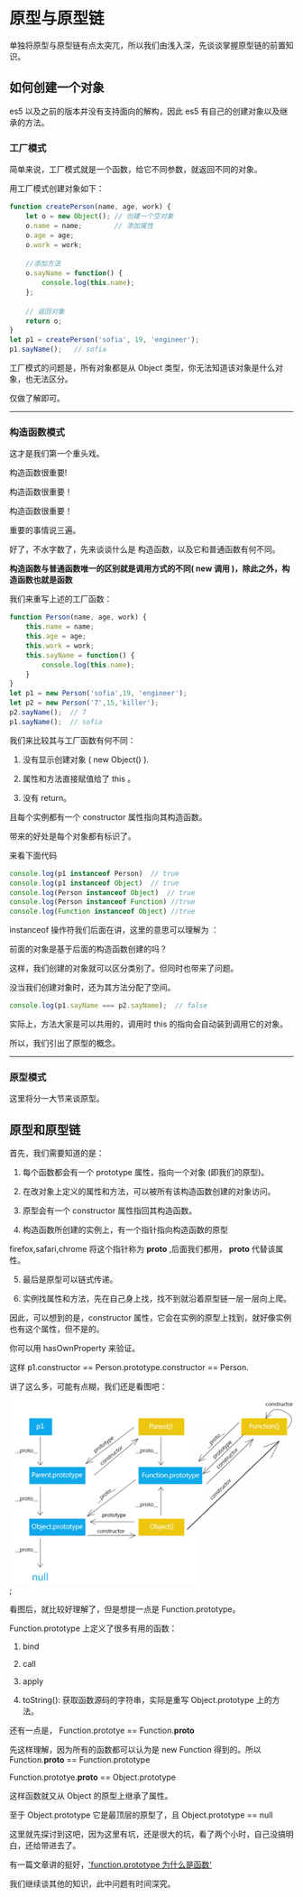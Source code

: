 # 原型与原型链

单独将原型与原型链有点太突兀，所以我们由浅入深，先谈谈掌握原型链的前置知识。    

## 如何创建一个对象

es5 以及之前的版本并没有支持面向的解构，因此 es5 有自己的创建对象以及继承的方法。     

### 工厂模式    

简单来说，工厂模式就是一个函数，给它不同参数，就返回不同的对象。    

用工厂模式创建对象如下：    

```js
function createPerson(name, age, work) {
    let o = new Object(); // 创建一个空对象
    o.name = name;        // 添加属性
    o.age = age;
    o.work = work;
    
    //添加方法
    o.sayName = function() {
        console.log(this.name);
    };
    
    // 返回对象
    return o;
}
let p1 = createPerson('sofia', 19, 'engineer');
p1.sayName();   // sofia
```

工厂模式的问题是，所有对象都是从 Object 类型，你无法知道该对象是什么对象，也无法区分。    

仅做了解即可。    

---
### 构造函数模式

这才是我们第一个重头戏。    

构造函数很重要!    

构造函数很重要！    

构造函数很重要！    

重要的事情说三遍。    

好了，不水字数了，先来谈谈什么是 构造函数，以及它和普通函数有何不同。    

**构造函数与普通函数唯一的区别就是调用方式的不同( new 调用 )，除此之外，构造函数也就是函数**     

我们来重写上述的工厂函数：    

```js
function Person(name, age, work) {
    this.name = name;
    this.age = age;
    this.work = work;
    this.sayName = function() {
        console.log(this.name);
    }
}
let p1 = new Person('sofia',19, 'engineer');
let p2 = new Person('7',15,'killer');
p2.sayName();  // 7
p1.sayName();  // sofia
``` 
我们来比较其与工厂函数有何不同：    

1. 没有显示创建对象 ( new Object() ).    

2. 属性和方法直接赋值给了 this 。    

3. 没有 return。    

且每个实例都有一个 constructor 属性指向其构造函数。    

带来的好处是每个对象都有标识了。    

来看下面代码    

```js
console.log(p1 instanceof Person)  // true
console.log(p1 instanceof Object)  // true
console.log(Person instanceof Object)  // true
console.log(Person instanceof Function) //true
console.log(Function instanceof Object) //true
```

instanceof 操作符我们后面在讲，这里的意思可以理解为 ：    

前面的对象是基于后面的构造函数创建的吗？    

这样，我们创建的对象就可以区分类别了。但同时也带来了问题。    

没当我们创建对象时，还为其方法分配了空间。    

```js
console.log(p1.sayName === p2.sayName);  // false
```

实际上，方法大家是可以共用的，调用时 this 的指向会自动装到调用它的对象。    

所以，我们引出了原型的概念。

---

### 原型模式

这里将分一大节来谈原型。    

## 原型和原型链

首先，我们需要知道的是：    

1. 每个函数都会有一个 prototype 属性，指向一个对象 (即我们的原型)。    

2. 在改对象上定义的属性和方法，可以被所有该构造函数创建的对象访问。    

3. 原型会有一个 constructor 属性指回其构造函数。    

4. 构造函数所创建的实例上，有一个指针指向构造函数的原型    

firefox,safari,chrome 将这个指针称为 __proto__ ,后面我们都用， __proto__ 代替该属性。    

5. 最后是原型可以链式传递。    

6. 实例找属性和方法，先在自己身上找，找不到就沿着原型链一层一层向上爬。    

因此，可以想到的是，constructor 属性，它会在实例的原型上找到，就好像实例也有这个属性，但不是的。    

你可以用 hasOwnProperty 来验证。

这样 p1.constructor ==  Person.prototype.constructor == Person.    


讲了这么多，可能有点糊，我们还是看图吧：    

![](./assets/prototype.png);    

看图后，就比较好理解了，但是想提一点是 Function.prototype。    

Function.prototype 上定义了很多有用的函数：    

1. bind    

2. call    

3. apply    

4. toString(): 获取函数源码的字符串，实际是重写 Object.prototype 上的方法。    

还有一点是， Function.prototye == Function.__proto__    

先这样理解，因为所有的函数都可以认为是 new Function 得到的。所以Function.__proto__ == Function.prototype    

Function.prototye.__proto__ == Object.prototype    

这样函数就又从 Object 的原型上继承了属性。    

至于 Object.prototype 它是最顶层的原型了，且 Object.prototype == null    

这里就先探讨到这吧，因为这里有坑，还是很大的坑，看了两个小时，自己没搞明白，还给带进去了。    

有一篇文章讲的挺好，['function.prototype 为什么是函数']()    

我们继续谈其他的知识，此中问题有时间深究。    





